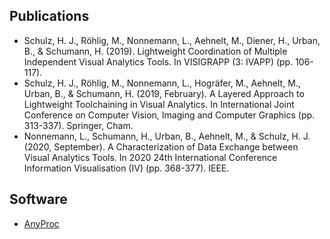 ## Publications

- Schulz, H. J., Röhlig, M., Nonnemann, L., Aehnelt, M., Diener, H., Urban, B., & Schumann, H. (2019). Lightweight Coordination of Multiple Independent Visual Analytics Tools. In VISIGRAPP (3: IVAPP) (pp. 106-117).
- Schulz, H. J., Röhlig, M., Nonnemann, L., Hogräfer, M., Aehnelt, M., Urban, B., & Schumann, H. (2019, February). A Layered Approach to Lightweight Toolchaining in Visual Analytics. In International Joint Conference on Computer Vision, Imaging and Computer Graphics (pp. 313-337). Springer, Cham.
- Nonnemann, L., Schumann, H., Urban, B., Aehnelt, M., & Schulz, H. J. (2020, September). A Characterization of Data Exchange between Visual Analytics Tools. In 2020 24th International Conference Information Visualisation (IV) (pp. 368-377). IEEE.

## Software

- [AnyProc](https://nonnemann.github.io/anyproc_public/)

